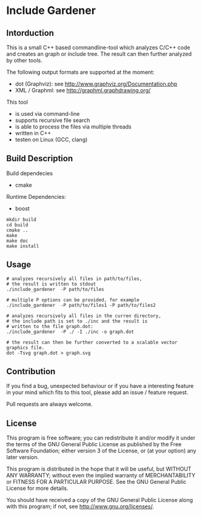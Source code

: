 Include Gardener
=================

Intorduction
-------------
This is a small C++ based commandline-tool which analyzes C/C++ code
and creates an graph or include tree.
The result can then further analyzed by other tools.

The following output formats are supported at the moment:
 - dot (Graphviz): see http://www.graphviz.org/Documentation.php
 - XML / Graphml: see http://graphml.graphdrawing.org/

This tool
 - is used via command-line
 - supports recursive file search
 - is able to process the files via multiple threads
 - written in C++
 - testen on Linux (GCC, clang)


Build Description
-----------------

Build dependecies
 - cmake

Runtime Dependencies:
 - boost


```
mkdir build
cd build
cmake ..
make
make doc
make install
```


Usage
-------
```
# analyzes recursively all files in path/to/files,
# the result is written to stdout
./include_gardener  -P path/to/files

# multiple P options can be provided, for example
./include_gardener  -P path/to/files1 -P path/to/files2

# analyzes recursively all files in the curren directory,
# the include path is set to ./inc and the result is
# written to the file graph.dot:
./include_gardener  -P ./ -I ./inc -o graph.dot

# the result can then be further converted to a scalable vector graphics file.
dot -Tsvg graph.dot > graph.svg

```

Contribution
------------
If you find a bug, unexpected behaviour or if you have a interesting feature
in your mind which fits to this tool, please add an issue / feature request.

Pull requests are always welcome.

License
----------

This program is free software; you can redistribute it
and/or modify it under the terms of the GNU General Public
License as published by the Free Software Foundation;
either version 3 of the License, or (at your option)
any later version.

This program is distributed in the hope that it will
be useful, but WITHOUT ANY WARRANTY; without even the
implied warranty of MERCHANTABILITY or FITNESS FOR A
PARTICULAR PURPOSE. See the GNU General Public License
for more details.

You should have received a copy of the GNU General
Public License along with this program; if not, see
<http://www.gnu.org/licenses/>.

